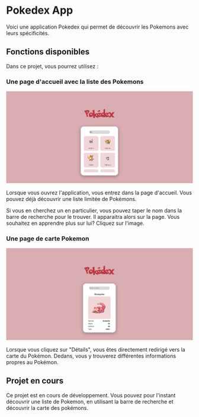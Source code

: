 # Pokedex App

Voici une application Pokedex qui permet de découvrir les Pokemons avec leurs spécificités.

## Fonctions disponibles

Dans ce projet, vous pourrez utilisez :

### Une page d'accueil avec la liste des Pokemons

![alt text](public/assets/screenshot_1.png)

Lorsque vous ouvrez l'application, vous entrez dans la page d'accueil.
Vous pouvez déjà découvrir une liste limitée de Pokémons.

Si vous en cherchez un en particulier, vous pouvez taper le nom dans la barre de recherche pour le trouver.
Il apparaitra alors sur la page. Vous souhaitez en apprendre plus sur lui? Cliquez sur l'image.

### Une page de carte Pokemon

![alt text](public/assets/screenshot_2.png)

Lorsque vous cliquez sur "Détails", vous êtes directement redirigé vers la carte du Pokémon.
Dedans, vous y trouverez différentes informations propres au Pokémon.

## Projet en cours

Ce projet est en cours de développement.
Vous pouvez pour l'instant découvrir une liste de Pokemon, en utilisant la barre de recherche et découvrir la carte des pokémons.
